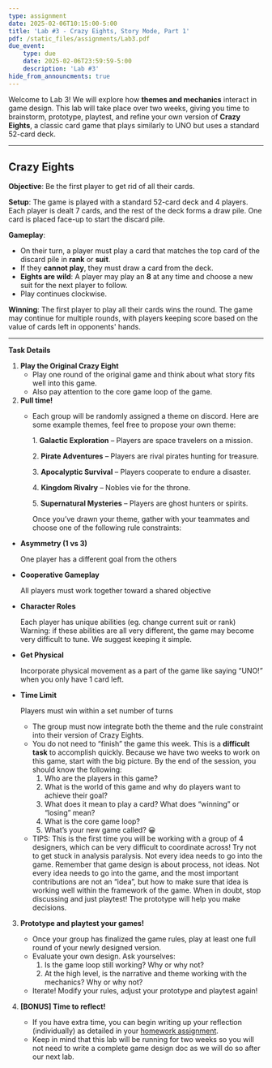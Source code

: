 ```yaml
---
type: assignment
date: 2025-02-06T10:15:00-5:00
title: 'Lab #3 - Crazy Eights, Story Mode, Part 1'
pdf: /static_files/assignments/Lab3.pdf
due_event: 
    type: due
    date: 2025-02-06T23:59:59-5:00
    description: 'Lab #3'
hide_from_announcments: true
---
```


Welcome to Lab 3\! We will explore how **themes and mechanics** interact in game design. This lab will take place over two weeks, giving you time to brainstorm, prototype, playtest, and refine your own version of **Crazy Eights**, a classic card game that plays similarly to UNO but uses a standard 52-card deck.

---

## **Crazy Eights**

**Objective**: Be the first player to get rid of all their cards.

**Setup**: The game is played with a standard 52-card deck and 4 players. Each player is dealt 7 cards, and the rest of the deck forms a draw pile. One card is placed face-up to start the discard pile.

**Gameplay**:

* On their turn, a player must play a card that matches the top card of the discard pile in **rank** or **suit**.  
* If they **cannot play**, they must draw a card from the deck.  
* **Eights are wild**: A player may play an **8** at any time and choose a new suit for the next player to follow.  
* Play continues clockwise.

**Winning**: The first player to play all their cards wins the round. The game may continue for multiple rounds, with players keeping score based on the value of cards left in opponents' hands.

---

**Task Details**

1. **Play the Original Crazy Eight**  
   * Play one round of the original game and think about what story fits well into this game.  
   * Also pay attention to the core game loop of the game.  
2. **Pull time\!**  
   * Each group will be randomly assigned a theme on discord. Here are some example themes, feel free to propose your own theme:

     1\.	**Galactic Exploration** – Players are space travelers on a mission.

     2\.	**Pirate Adventures** – Players are rival pirates hunting for treasure.

     3\.	**Apocalyptic Survival** – Players cooperate to endure a disaster.

     4\.	**Kingdom Rivalry** – Nobles vie for the throne.

     5\.	**Supernatural Mysteries** – Players are ghost hunters or spirits.

     

     Once you’ve drawn your theme, gather with your teammates and choose one of the following rule constraints:

- **Asymmetry (1 vs 3\)**

  One player has a different goal from the others

- **Cooperative Gameplay** 

  All players must work together toward a shared objective

- **Character Roles** 

  Each player has unique abilities (eg. change current suit or rank) Warning: if these abilities are all very different, the game may become very difficult to tune. We suggest keeping it simple.

- **Get Physical**

  Incorporate physical movement as a part of the game like saying “UNO\!” when you only have 1 card left.

- **Time Limit**

  Players must win within a set number of turns


  * The group must now integrate both the theme and the rule constraint into their version of Crazy Eights.  
  * You do not need to “finish” the game this week. This is a **difficult task** to accomplish quickly. Because we have two weeks to work on this game, start with the big picture. By the end of the session, you should know the following:  
    1. Who are the players in this game?  
    2. What is the world of this game and why do players want to achieve their goal?  
    3. What does it mean to play a card? What does “winning” or “losing” mean?  
    4. What is the core game loop?  
    5. What’s your new game called? 😀  
  * TIPS: This is the first time you will be working with a group of 4 designers, which can be very difficult to coordinate across\! Try not to get stuck in analysis paralysis. Not every idea needs to go into the game. Remember that game design is about process, not ideas. Not every idea needs to go into the game, and the most important contributions are not an “idea”, but how to make sure that idea is working well within the framework of the game. When in doubt, stop discussing and just playtest\! The prototype will help you make decisions.  
      
3. **Prototype and playtest your games\!**  
   * Once your group has finalized the game rules, play at least one full round of your newly designed version.   
   * Evaluate your own design. Ask yourselves:  
     1. Is the game loop still working? Why or why not?  
     2. At the high level, is the narrative and theme working with the mechanics? Why or why not?  
   * Iterate\! Modify your rules, adjust your prototype and playtest again\!  
       
4. **\[BONUS\] Time to reflect\!**  
   * If you have extra time, you can begin writing up your reflection (individually) as detailed in your [homework assignment](https://docs.google.com/document/d/1mKLma0U3WMzF5cuQayZTRAwaRK0thmOc6gkr42SnH4U/edit?tab=t.0).  
   * Keep in mind that this lab will be running for two weeks so you will not need to write a complete game design doc as we will do so after our next lab.
